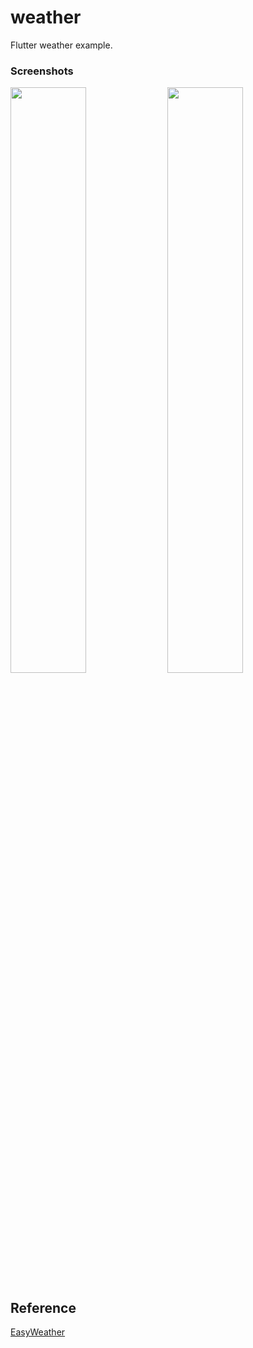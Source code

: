 # weather

Flutter weather example.

### Screenshots
<div style="dispaly:flex">
    <img src="https://user-images.githubusercontent.com/25738593/178880983-e0ea4bc9-5c36-4949-8ae5-bb7929dc4b70.jpg" width="49%">
    <img src="https://user-images.githubusercontent.com/25738593/178881008-a71e27c2-3928-4c56-976c-174b959d31fc.jpg" width="49%">
</div>

## Reference
[EasyWeather](https://github.com/ShivamGoyal1899/EasyWeather)
